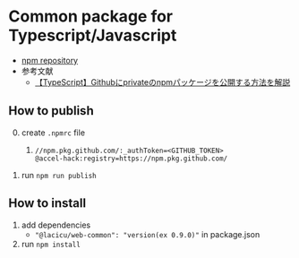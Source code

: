# Common package for Typescript/Javascript

* [npm repository](https://github.com/Accel-Hack/Accel-Parts/packages/1742699)
* 参考文献
    * [【TypeScript】Githubにprivateのnpmパッケージを公開する方法を解説](https://marsquai.com/745ca65e-e38b-4a8e-8d59-55421be50f7e/1f67fdab-8e00-4ae1-a1b9-077d5a30a5d6/1f5f0d50-0620-429d-9cd4-63f1bacf52fd/)

## How to publish
0. create `.npmrc` file
   1. ```
      //npm.pkg.github.com/:_authToken=<GITHUB_TOKEN>
      @accel-hack:registry=https://npm.pkg.github.com/
      ```
1. run `npm run publish`


## How to install
1. add dependencies
   * `"@lacicu/web-common": "version(ex 0.9.0)"` in package.json 
2. run `npm install`